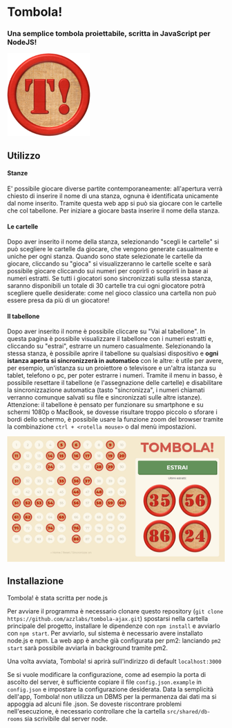 # Tombola!
### Una semplice tombola proiettabile, scritta in JavaScript per NodeJS!

![Logo Tombola!](/public/images/logo.png)

## Utilizzo
#### Stanze
E' possibile giocare diverse partite contemporaneamente: all'apertura verrà chiesto di inserire il nome di una stanza, ognuna è identificata unicamente dal nome inserito. Tramite questa web app si può sia giocare con le cartelle che col tabellone.
Per iniziare a giocare basta inserire il nome della stanza.

#### Le cartelle
Dopo aver inserito il nome della stanza, selezionando "scegli le cartelle" si può scegliere le cartelle da giocare, che vengono generate casualmente e uniche per ogni stanza. Quando sono state selezionate le cartelle da giocare, cliccando su "gioca" si visualizzeranno le cartelle scelte e sarà possibile giocare cliccando sui numeri per coprirli o scoprirli in base ai numeri estratti.
Se tutti i giocatori sono sincronizzati sulla stessa stanza, saranno disponibili un totale di 30 cartelle tra cui ogni giocatore potrà scegliere quelle desiderate: come nel gioco classico una cartella non può essere presa da più di un giocatore!

#### Il tabellone
Dopo aver inserito il nome è possibile cliccare su "Vai al tabellone". In questa pagina è possibile visualizzare il tabellone con i numeri estratti e, cliccando su "estrai", estrarre un numero casualmente.
Selezionando la stessa stanza, è possibile aprire il tabellone su qualsiasi dispositivo e **ogni istanza aperta si sincronizzerà in automatico** con le altre: è utile per avere, per esempio, un'istanza su un proiettore o televisore e un'altra istanza su tablet, telefono o pc, per poter estrarre i numeri. Tramite il menu in basso, è possibile resettare il tabellone (e l'assegnazione delle cartelle) e disabilitare la sincronizzazione automatica (tasto "sincronizza", i numeri chiamati verranno comunque salvati su file e sincronizzati sulle altre istanze).
Attenzione: il tabellone è pensato per funzionare su smartphone e su schermi 1080p o MacBook, se dovesse risultare troppo piccolo o sforare i bordi dello schermo, è possibile usare la funzione zoom del browser tramite la combinazione `ctrl + <rotella mouse>` o dal menù impostazioni.

![Screenshot Tombola!](/public/images/screenshot.jpg)

## Installazione
Tombola! è stata scritta per node.js

Per avviare il programma è necessario clonare questo repository (`git clone https://github.com/azzlabs/tombola-ajax.git`) spostarsi nella cartella principale del progetto, installare le dipendenze con `npm install` e avviarlo con `npm start`. 
Per avviarlo, sul sistema è necessario avere installato node.js e npm.
La web app è anche già configurata per pm2: lanciando `pm2 start` sarà possibile avviarla in background tramite pm2.

Una volta avviata, Tombola! si aprirà sull'indirizzo di default `localhost:3000`

Se si vuole modificare la configurazione, come ad esempio la porta di ascolto del server, è sufficiente copiare il file `config.json.example` in `config.json` e impostare la configurazione desiderata.
Data la semplicità dell'app, Tombola! non utilizza un DBMS per la permanenza dai dati ma si appoggia ad alcuni file .json.
Se doveste riscontrare problemi nell'esecuzione, è necessario controllare che la cartella `src/shared/db-rooms` sia scrivibile dal server node.